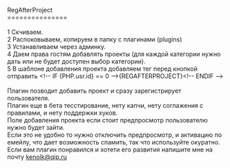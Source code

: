 RegAfterProject<br>
===============<br>
<br>
1 Скчиваем.<br>
2 Распоковываем, копируем в папку с плагинами (plugins)<br>
3 Устанавливаем через админку.<br>
4 Даем права гостям добавлять проекты (для каждой категории нужно дать или не будет доступен выбор категории).<br>
5 В шаблоне добавления проекта добавляем тег перед кнопкой отправить &lt;!-- IF {PHP.usr.id} == 0 --&gt;{REGAFTERPROJECT}&lt;!-- ENDIF --&gt;<br>
<br>
Плагин позводит добавить проект и сразу зарегистрирует пользователя.<br>
Плагин еще в бета тесстирование, нету капчи, нету соглажения с правилами,  и нету поддержки хуков.<br>
Поле добавления проекта если стоит предпросмотр пользователю нужно будет зайти.<br>
Если это не удобно то нужно отключить предпросмотр,  и активацию по емейлу,  что дает возможность спамить, так что используйте окуратно.<br>
Если вам плагин понравился и хотети его развития напишите мне на почту kenolk@qip.ru<br>
